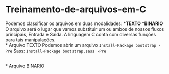 # Treinamento-de-arquivos-em-C
Podemos classificar os arquivos em duas modalidades:
            *<b>TEXTO</b>
            *<b>BINARIO</b>
         O arquivo será o lugar que vamos substituir um ou ambos de nossos fluxos principais, Entrada e Saida.
        A linguagem C conta com diversas funções para tais manipulações.       
        * Arquivo TEXTO
            Podemos abrir um arquivo `Install-Package bootstrap -Pre` Sass: `Install-Package bootstrap.sass -Pre` </p>   
        * Arquivo BINARIO
       
        
